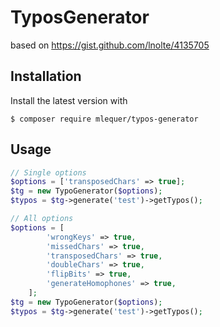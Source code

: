 # TyposGenerator

based on https://gist.github.com/lnolte/4135705

## Installation

Install the latest version with

`$ composer require mlequer/typos-generator`


## Usage

```php
// Single options
$options = ['transposedChars' => true];
$tg = new TypoGenerator($options);
$typos = $tg->generate('test')->getTypos();

// All options
$options = [
        'wrongKeys' => true,
        'missedChars' => true,
        'transposedChars' => true,
        'doubleChars' => true,
        'flipBits' => true,
        'generateHomophones' => true,
    ];
$tg = new TypoGenerator($options);
$typos = $tg->generate('test')->getTypos();

```

